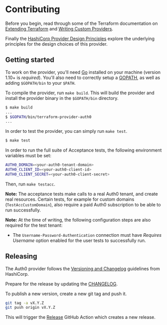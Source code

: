 # Contributing

Before you begin, read through some of the Terraform documentation on [Extending Terraform](https://www.terraform.io/docs/extend/index.html) and [Writing Custom Providers](https://learn.hashicorp.com/collections/terraform/providers).

Finally the [HashiCorp Provider Design Principles](https://www.terraform.io/docs/extend/hashicorp-provider-design-principles.html) explore the underlying principles for the design choices of this provider.

## Getting started

To work on the provider, you'll need [Go](http://www.golang.org) installed on your machine (version 1.10+ is *required*). You'll also need to correctly setup a [GOPATH](http://golang.org/doc/code.html#GOPATH), as well as adding `$GOPATH/bin` to your `$PATH`.

To compile the provider, run `make build`. This will build the provider and install the provider binary in the `$GOPATH/bin` directory.

```sh
$ make build
...
$ $GOPATH/bin/terraform-provider-auth0
...
```

In order to test the provider, you can simply run `make test`.

```sh
$ make test
```

In order to run the full suite of Acceptance tests, the following environment variables must be set:

```sh
AUTH0_DOMAIN=<your-auth0-tenant-domain>
AUTH0_CLIENT_ID=<your-auth0-client-id>
AUTH0_CLIENT_SECRET=<your-auth0-client-secret>
```

Then, run `make testacc`. 

**Note:** The acceptance tests make calls to a real Auth0 tenant, and create real resources. Certain tests, for example
for custom domains (`TestAccCustomDomain`), also require a paid Auth0 subscription to be able to run successfully. 

**Note:** At the time of writing, the following configuration steps are also required for the test tenant:

* The `Username-Password-Authentication` connection must have _Requires Username_ option enabled for the user tests to 
successfully run.

## Releasing

The Auth0 provider follows the [Versioning and Changelog](https://www.terraform.io/docs/extend/best-practices/versioning.html) guidelines from HashiCorp.

Prepare for the release by updating the [CHANGELOG](CHANGELOG.md). 

To publish a new version, create a new git tag and push it.

```bash
git tag -a vX.Y.Z
git push origin vX.Y.Z
```

This will trigger the [Release](https://github.com/alekc/terraform-provider-auth0/actions/workflows/release.yml) GitHub Action which creates a new release.

